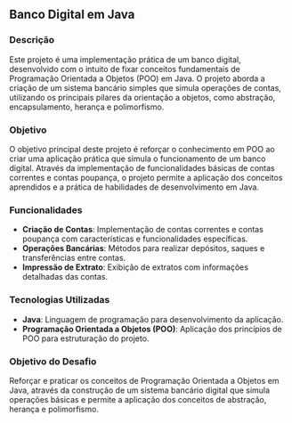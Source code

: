 ## Banco Digital em Java

### Descrição

Este projeto é uma implementação prática de um banco digital, desenvolvido com o intuito de fixar conceitos fundamentais de Programação Orientada a Objetos (POO) em Java. O projeto aborda a criação de um sistema bancário simples que simula operações de contas, utilizando os principais pilares da orientação a objetos, como abstração, encapsulamento, herança e polimorfismo.

### Objetivo

O objetivo principal deste projeto é reforçar o conhecimento em POO ao criar uma aplicação prática que simula o funcionamento de um banco digital. Através da implementação de funcionalidades básicas de contas correntes e contas poupança, o projeto permite a aplicação dos conceitos aprendidos e a prática de habilidades de desenvolvimento em Java.

### Funcionalidades

- **Criação de Contas**: Implementação de contas correntes e contas poupança com características e funcionalidades específicas.
- **Operações Bancárias**: Métodos para realizar depósitos, saques e transferências entre contas.
- **Impressão de Extrato**: Exibição de extratos com informações detalhadas das contas.

### Tecnologias Utilizadas

- **Java**: Linguagem de programação para desenvolvimento da aplicação.
- **Programação Orientada a Objetos (POO)**: Aplicação dos princípios de POO para estruturação do projeto.

### Objetivo do Desafio

Reforçar e praticar os conceitos de Programação Orientada a Objetos em Java, através da construção de um sistema bancário digital que simula operações básicas e permite a aplicação dos conceitos de abstração, herança e polimorfismo.

